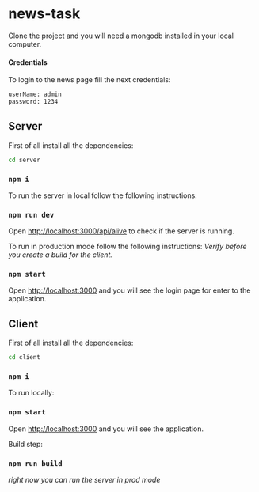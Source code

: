 # news-task
Clone the project and you will need a mongodb installed in your local computer.

#### Credentials
To login to the news page fill the next credentials:
```bash
userName: admin
password: 1234
```

## Server

First of all install all the dependencies:
```bash
cd server
```

### `npm i`

To run the server in local follow the following instructions:

### `npm run dev`

Open [http://localhost:3000/api/alive](http://localhost:3000/api/alive) to check if the server is running.

To run in production mode follow the following instructions:
*Verify before you create a build for the client.*

### `npm start`

Open [http://localhost:3000](http://localhost:3000) and you will see the login page for enter to the application.

## Client
First of all install all the dependencies:
```bash
cd client
```

### `npm i`

To run locally:
### `npm start`
Open [http://localhost:3000](http://localhost:3000) and you will see the application.

Build step:
### `npm run build`

*right now you can run the server in prod mode*




